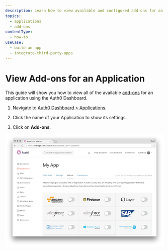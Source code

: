```yaml
---
description: Learn how to view available and configured add-ons for an application registered with Auth0.
topics:
  - applications
  - add-ons
contentType:
  - how-to
useCase:
  - build-an-app
  - integrate-third-party-apps
---
```


# View Add-ons for an Application

This guide will show you how to view all of the available [add-ons](/applications/concepts/add-ons) for an application using the Auth0 Dashboard.

1. Navigate to [Auth0 Dashboard > Applications](${manage_url}/#/applications).

2. Click the name of your Application to show its settings.

3. Click on **Add-ons**.

![Application Addons List](/media/articles/applications/addons-dashboard-list.png)

